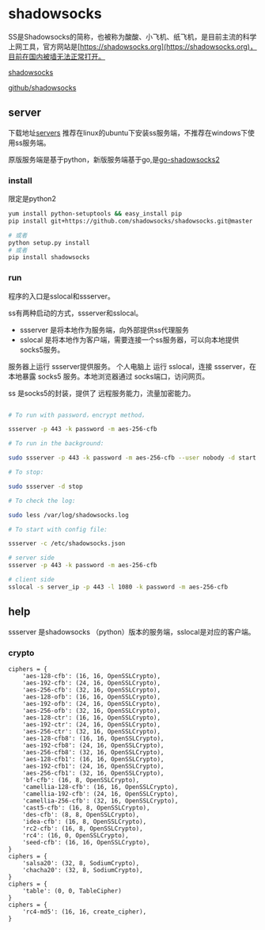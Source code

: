 # shadowsocks

SS是Shadowsocks的简称，也被称为酸酸、小飞机、纸飞机，是目前主流的科学上网工具，官方网站是[https://shadowsocks.org](https://shadowsocks.org)，目前在国内被墙无法正常打开。

[shadowsocks](http://shadowsocks.org/en/index.html)


[github/shadowsocks](https://github.com/shadowsocks)

## server
下载地址[servers](http://shadowsocks.org/en/download/servers.html)
推荐在linux的ubuntu下安装ss服务端，不推荐在windows下使用ss服务端。

原版服务端是基于python，新版服务端基于go,是[go-shadowsocks2](https://github.com/shadowsocks/go-shadowsocks2)
### install

限定是python2
``` bash
yum install python-setuptools && easy_install pip
pip install git+https://github.com/shadowsocks/shadowsocks.git@master

# 或者
python setup.py install 
# 或者
pip install shadowsocks
```

### run
程序的入口是sslocal和ssserver。

ss有两种启动的方式，ssserver和sslocal。
* ssserver 是将本地作为服务端，向外部提供ss代理服务
* sslocal 是将本地作为客户端，需要连接一个ss服务器，可以向本地提供socks5服务。

服务器上运行 ssserver提供服务。
个人电脑上 运行 sslocal，连接 ssserver，在本地暴露 socks5 服务。本地浏览器通过 socks端口，访问网页。

ss 是socks5的封装，提供了 远程服务能力，流量加密能力。

``` bash

# To run with password，encrypt method，

ssserver -p 443 -k password -m aes-256-cfb

# To run in the background:

sudo ssserver -p 443 -k password -m aes-256-cfb --user nobody -d start

# To stop:

sudo ssserver -d stop

# To check the log:

sudo less /var/log/shadowsocks.log

# To start with config file:

ssserver -c /etc/shadowsocks.json

```


``` bash
# server side
ssserver -p 443 -k password -m aes-256-cfb

# client side
sslocal -s server_ip -p 443 -l 1080 -k password -m aes-256-cfb
```
## help

ssserver 是shadowsocks （python）版本的服务端，sslocal是对应的客户端。
### crypto
``` 
ciphers = {
    'aes-128-cfb': (16, 16, OpenSSLCrypto),
    'aes-192-cfb': (24, 16, OpenSSLCrypto),
    'aes-256-cfb': (32, 16, OpenSSLCrypto),
    'aes-128-ofb': (16, 16, OpenSSLCrypto),
    'aes-192-ofb': (24, 16, OpenSSLCrypto),
    'aes-256-ofb': (32, 16, OpenSSLCrypto),
    'aes-128-ctr': (16, 16, OpenSSLCrypto),
    'aes-192-ctr': (24, 16, OpenSSLCrypto),
    'aes-256-ctr': (32, 16, OpenSSLCrypto),
    'aes-128-cfb8': (16, 16, OpenSSLCrypto),
    'aes-192-cfb8': (24, 16, OpenSSLCrypto),
    'aes-256-cfb8': (32, 16, OpenSSLCrypto),
    'aes-128-cfb1': (16, 16, OpenSSLCrypto),
    'aes-192-cfb1': (24, 16, OpenSSLCrypto),
    'aes-256-cfb1': (32, 16, OpenSSLCrypto),
    'bf-cfb': (16, 8, OpenSSLCrypto),
    'camellia-128-cfb': (16, 16, OpenSSLCrypto),
    'camellia-192-cfb': (24, 16, OpenSSLCrypto),
    'camellia-256-cfb': (32, 16, OpenSSLCrypto),
    'cast5-cfb': (16, 8, OpenSSLCrypto),
    'des-cfb': (8, 8, OpenSSLCrypto),
    'idea-cfb': (16, 8, OpenSSLCrypto),
    'rc2-cfb': (16, 8, OpenSSLCrypto),
    'rc4': (16, 0, OpenSSLCrypto),
    'seed-cfb': (16, 16, OpenSSLCrypto),
}
ciphers = {
    'salsa20': (32, 8, SodiumCrypto),
    'chacha20': (32, 8, SodiumCrypto),
}
ciphers = {
    'table': (0, 0, TableCipher)
}
ciphers = {
    'rc4-md5': (16, 16, create_cipher),
}
```
